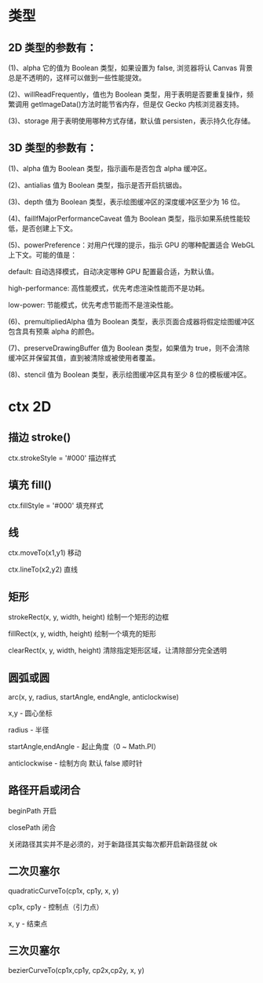 # 类型

## 2D 类型的参数有：

(1)、alpha 它的值为 Boolean 类型，如果设置为 false, 浏览器将认 Canvas 背景总是不透明的，这样可以做到一些性能提效。

(2)、willReadFrequently，值也为 Boolean 类型，用于表明是否要重复操作，频繁调用 getImageData()方法时能节省内存，但是仅 Gecko 内核浏览器支持。

(3)、storage 用于表明使用哪种方式存储，默认值 persisten，表示持久化存储。

## 3D 类型的参数有：

(1)、alpha 值为 Boolean 类型，指示画布是否包含 alpha 缓冲区。

(2)、antialias 值为 Boolean 类型，指示是否开启抗锯齿。

(3)、depth 值为 Boolean 类型，表示绘图缓冲区的深度缓冲区至少为 16 位。

(4)、failIfMajorPerformanceCaveat 值为 Boolean 类型，指示如果系统性能较低，是否创建上下文。

(5)、powerPreference：对用户代理的提示，指示 GPU 的哪种配置适合 WebGL 上下文。可能的值是：

default: 自动选择模式，自动决定哪种 GPU 配置最合适，为默认值。

high-performance: 高性能模式，优先考虑渲染性能而不是功耗。

low-power: 节能模式，优先考虑节能而不是渲染性能。

(6)、premultipliedAlpha 值为 Boolean 类型，表示页面合成器将假定绘图缓冲区包含具有预乘 alpha 的颜色。

(7)、preserveDrawingBuffer 值为 Boolean 类型，如果值为 true，则不会清除缓冲区并保留其值，直到被清除或被使用者覆盖。

(8)、stencil 值为 Boolean 类型，表示绘图缓冲区具有至少 8 位的模板缓冲区。

# ctx 2D

## 描边 stroke()

ctx.strokeStyle = '#000' 描边样式

## 填充 fill()

ctx.fillStyle = '#000' 填充样式

## 线

ctx.moveTo(x1,y1) 移动

ctx.lineTo(x2,y2) 直线

## 矩形

strokeRect(x, y, width, height) 绘制一个矩形的边框

fillRect(x, y, width, height) 绘制一个填充的矩形

clearRect(x, y, width, height) 清除指定矩形区域，让清除部分完全透明

## 圆弧或圆

arc(x, y, radius, startAngle, endAngle, anticlockwise)

x,y - 圆心坐标

radius - 半径

startAngle,endAngle - 起止角度（0 ~ Math.PI）

anticlockwise - 绘制方向 默认 false 顺时针

## 路径开启或闭合

beginPath 开启

closePath 闭合

关闭路径其实并不是必须的，对于新路径其实每次都开启新路径就 ok

## 二次贝塞尔

quadraticCurveTo(cp1x, cp1y, x, y)

cp1x, cp1y - 控制点（引力点）

x, y - 结束点

## 三次贝塞尔

bezierCurveTo(cp1x,cp1y, cp2x,cp2y, x, y)
